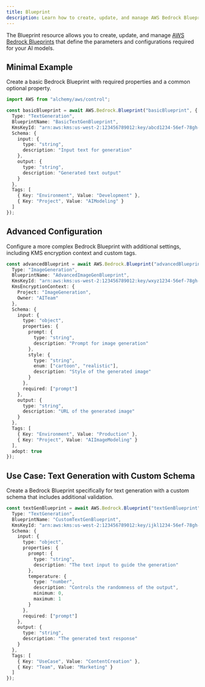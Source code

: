 ```yaml
---
title: Blueprint
description: Learn how to create, update, and manage AWS Bedrock Blueprints using Alchemy Cloud Control.
---
```


The Blueprint resource allows you to create, update, and manage [AWS Bedrock Blueprints](https://docs.aws.amazon.com/bedrock/latest/userguide/) that define the parameters and configurations required for your AI models.

## Minimal Example

Create a basic Bedrock Blueprint with required properties and a common optional property.

```ts
import AWS from "alchemy/aws/control";

const basicBlueprint = await AWS.Bedrock.Blueprint("basicBlueprint", {
  Type: "TextGeneration",
  BlueprintName: "BasicTextGenBlueprint",
  KmsKeyId: "arn:aws:kms:us-west-2:123456789012:key/abcd1234-56ef-78gh-90ij-klmnopqrstuv",
  Schema: {
    input: {
      type: "string",
      description: "Input text for generation"
    },
    output: {
      type: "string",
      description: "Generated text output"
    }
  },
  Tags: [
    { Key: "Environment", Value: "Development" },
    { Key: "Project", Value: "AIModeling" }
  ]
});
```

## Advanced Configuration

Configure a more complex Bedrock Blueprint with additional settings, including KMS encryption context and custom tags.

```ts
const advancedBlueprint = await AWS.Bedrock.Blueprint("advancedBlueprint", {
  Type: "ImageGeneration",
  BlueprintName: "AdvancedImageGenBlueprint",
  KmsKeyId: "arn:aws:kms:us-west-2:123456789012:key/wxyz1234-56ef-78gh-90ij-klmnopqrstuv",
  KmsEncryptionContext: {
    Project: "ImageGeneration",
    Owner: "AITeam"
  },
  Schema: {
    input: {
      type: "object",
      properties: {
        prompt: {
          type: "string",
          description: "Prompt for image generation"
        },
        style: {
          type: "string",
          enum: ["cartoon", "realistic"],
          description: "Style of the generated image"
        }
      },
      required: ["prompt"]
    },
    output: {
      type: "string",
      description: "URL of the generated image"
    }
  },
  Tags: [
    { Key: "Environment", Value: "Production" },
    { Key: "Project", Value: "AIImageModeling" }
  ],
  adopt: true
});
```

## Use Case: Text Generation with Custom Schema

Create a Bedrock Blueprint specifically for text generation with a custom schema that includes additional validation.

```ts
const textGenBlueprint = await AWS.Bedrock.Blueprint("textGenBlueprint", {
  Type: "TextGeneration",
  BlueprintName: "CustomTextGenBlueprint",
  KmsKeyId: "arn:aws:kms:us-west-2:123456789012:key/ijkl1234-56ef-78gh-90ij-klmnopqrstuv",
  Schema: {
    input: {
      type: "object",
      properties: {
        prompt: {
          type: "string",
          description: "The text input to guide the generation"
        },
        temperature: {
          type: "number",
          description: "Controls the randomness of the output",
          minimum: 0,
          maximum: 1
        }
      },
      required: ["prompt"]
    },
    output: {
      type: "string",
      description: "The generated text response"
    }
  },
  Tags: [
    { Key: "UseCase", Value: "ContentCreation" },
    { Key: "Team", Value: "Marketing" }
  ]
});
```